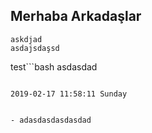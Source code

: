 ## **Merhaba Arkadaşlar**
    askdjad
    asdajsdaşsd
test```bash
asdasdad
```

2019-02-17 11:58:11 Sunday


- adasdasdasdasdad
